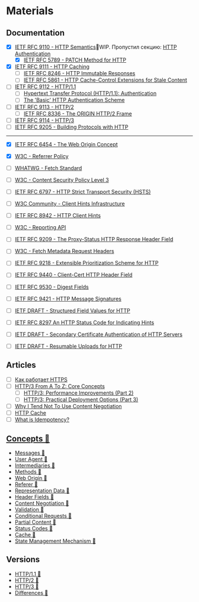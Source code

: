 # Materials

## Documentation
- [x] [IETF RFC 9110 - HTTP Semantics](https://www.rfc-editor.org/rfc/rfc9110)🚧WIP. Пропустил секцию: [HTTP Authentication](https://www.rfc-editor.org/rfc/rfc9110#name-http-authentication)
  - [x] [IETF RFC 5789 - PATCH Method for HTTP](https://www.rfc-editor.org/rfc/rfc5789)
- [x] [IETF RFC 9111 - HTTP Caching](https://datatracker.ietf.org/doc/rfc9111/)
  - [ ] [IETF RFC 8246 -  HTTP Immutable Responses](https://datatracker.ietf.org/doc/rfc8246)
  - [ ] [IETF RFC 5861 -  HTTP Cache-Control Extensions for Stale Content](https://datatracker.ietf.org/doc/rfc5861)
- [ ] [IETF RFC 9112 - HTTP/1.1](https://www.rfc-editor.org/rfc/rfc9112)
  - [ ] [Hypertext Transfer Protocol (HTTP/1.1): Authentication](https://www.rfc-editor.org/rfc/rfc7235)
  - [ ] [The 'Basic' HTTP Authentication Scheme](https://www.rfc-editor.org/rfc/rfc7617)
- [ ] [IETF RFC 9113 - HTTP/2](https://datatracker.ietf.org/doc/rfc9113/)
  - [ ] [IETF RFC 8336 - The ORIGIN HTTP/2 Frame](https://datatracker.ietf.org/doc/rfc8336/)
- [ ] [IETF RFC 9114 - HTTP/3](https://www.rfc-editor.org/rfc/rfc9114)
- [ ] [IETF RFC 9205 - Building Protocols with HTTP](https://datatracker.ietf.org/doc/rfc9205/)
___
- [x] [IETF RFC 6454 - The Web Origin Concept](https://datatracker.ietf.org/doc/rfc6454/)
- [x] [W3C - Referrer Policy](https://w3c.github.io/webappsec-referrer-policy/)
- [ ] [WHATWG - Fetch Standard](https://fetch.spec.whatwg.org)
- [ ] [W3C - Content Security Policy Level 3](https://www.w3.org/TR/CSP3/)
- [ ] [IETF RFC 6797 - HTTP Strict Transport Security (HSTS)](https://datatracker.ietf.org/doc/html/rfc6797)
- [ ] [W3C Community - Client Hints Infrastructure](https://wicg.github.io/client-hints-infrastructure)
- [ ] [IETF RFC 8942 - HTTP Client Hints](https://www.rfc-editor.org/rfc/rfc8942)
- [ ] [W3C - Reporting API](https://www.w3.org/TR/reporting-1/)
- [ ] [IETF RFC 9209 - The Proxy-Status HTTP Response Header Field](https://datatracker.ietf.org/doc/rfc9209/)
- [ ] [W3C - Fetch Metadata Request Headers](https://www.w3.org/TR/fetch-metadata/)
- [ ] [IETF RFC 9218 - Extensible Prioritization Scheme for HTTP](https://www.rfc-editor.org/rfc/rfc9218.html)
- [ ] [IETF RFC 9440 - Client-Cert HTTP Header Field](https://www.rfc-editor.org/rfc/rfc9440.html)
- [ ] [IETF RFC 9530 - Digest Fields](https://datatracker.ietf.org/doc/rfc9530/)
- [ ] [IETF RFC 9421 - HTTP Message Signatures](https://datatracker.ietf.org/doc/rfc9421/)
- [ ] [IETF DRAFT - Structured Field Values for HTTP](https://www.ietf.org/archive/id/draft-ietf-httpbis-sfbis-05.html)
- [ ] [IETF RFC 8297 An HTTP Status Code for Indicating Hints](https://datatracker.ietf.org/doc/html/rfc8297)
- [ ] [IETF DRAFT - Secondary Certificate Authentication of HTTP Servers](https://www.ietf.org/archive/id/draft-egorbaty-httpbis-secondary-server-certs-01.html)
- [ ] [IETF DRAFT - Resumable Uploads for HTTP](https://www.ietf.org/archive/id/draft-ietf-httpbis-resumable-upload-03.html)


## Articles
- [ ] [Как работает HTTPS](https://ufostation.tech/ru/posts/2023/how-does-https-work)
- [ ] [HTTP/3 From A To Z: Core Concepts](https://www.smashingmagazine.com/2021/08/http3-core-concepts-part1/)
  - [ ] [HTTP/3: Performance Improvements (Part 2)](https://www.smashingmagazine.com/2021/08/http3-performance-improvements-part2/)
  - [ ] [HTTP/3: Practical Deployment Options (Part 3)](https://www.smashingmagazine.com/2021/09/http3-practical-deployment-options-part3/)
- [ ] [Why I Tend Not To Use Content Negotiation](https://htmx.org/essays/why-tend-not-to-use-content-negotiation/)
- [ ] [HTTP Cache](https://www.chromium.org/developers/design-documents/network-stack/http-cache/)
- [ ] [What is Idempotency?](https://blog.dreamfactory.com/what-is-idempotency)

## [Concepts 📂](./concepts/index.md)
- [Messages 📂](./concepts/messages.md)
- [User Agent 📂](./concepts/user-agent.md)
- [Intermediaries 📂](./concepts/intermediaries.md)
- [Methods 📂](./concepts/methods.md)
- [Web Origin 📂](./concepts/web-origin.md)
- [Referer 📂](./concepts/referer.md)
- [Representation Data 📂](./concepts/representation-data.md)
- [Header Fields 📂](./concepts/headers-fields.md)
- [Content Negotiation 📂](./concepts/content-negotiation.md)
- [Validation 📂](./concepts/validation.md)
- [Conditional Requests 📂](./concepts/conditional-requests.md)
- [Partial Content 📂](./concepts/partial-content.md)
- [Status Codes 📂](./concepts/status-codes.md)
- [Cache 📂](./concepts/cache.md)
- [State Management Mechanism 📂](./concepts/state-management-mechanism.md)

## Versions
- [HTTP/1.1 📂](./versions/http-1.1.md)
- [HTTP/2 📂](./versions/http-2.md)
- [HTTP/3 📂](./versions/http-3.md)
- [Differences 📂](./versions/differences.md)
